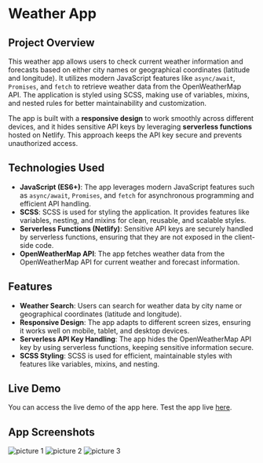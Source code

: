 # Weather App

## Project Overview

This weather app allows users to check current weather information and forecasts based on either city names or geographical coordinates (latitude and longitude). It utilizes modern JavaScript features like `async/await`, `Promises`, and `fetch` to retrieve weather data from the OpenWeatherMap API. The application is styled using SCSS, making use of variables, mixins, and nested rules for better maintainability and customization.

The app is built with a **responsive design** to work smoothly across different devices, and it hides sensitive API keys by leveraging **serverless functions** hosted on Netlify. This approach keeps the API key secure and prevents unauthorized access.

## Technologies Used

- **JavaScript (ES6+)**: The app leverages modern JavaScript features such as `async/await`, `Promises`, and `fetch` for asynchronous programming and efficient API handling.
- **SCSS**: SCSS is used for styling the application. It provides features like variables, nesting, and mixins for clean, reusable, and scalable styles.
- **Serverless Functions (Netlify)**: Sensitive API keys are securely handled by serverless functions, ensuring that they are not exposed in the client-side code.
- **OpenWeatherMap API**: The app fetches weather data from the OpenWeatherMap API for current weather and forecast information.

## Features

- **Weather Search**: Users can search for weather data by city name or geographical coordinates (latitude and longitude).
- **Responsive Design**: The app adapts to different screen sizes, ensuring it works well on mobile, tablet, and desktop devices.
- **Serverless API Key Handling**: The app hides the OpenWeatherMap API key by using serverless functions, keeping sensitive information secure.
- **SCSS Styling**: SCSS is used for efficient, maintainable styles with features like variables, mixins, and nesting.

## Live Demo
You can access the live demo of the app here.
Test the app live <a href="https://suhacankilicweatherapp.netlify.app/" target="_blank">here</a>.

## App Screenshots
![picture 1](https://github.com/user-attachments/assets/e1f7b618-ef8f-4c0b-a32b-e5b2b8b29575)
![picture 2](https://github.com/user-attachments/assets/ee34d53a-4557-4016-a6ac-b14e25ca2e5e)
![picture 3](https://github.com/user-attachments/assets/feb0c9a2-a751-4b0f-804e-1949ee1958d9)
